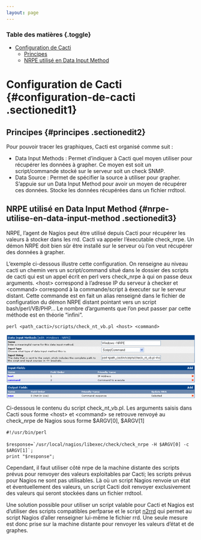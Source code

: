 ```yaml
---
layout: page
---
```


### Table des matières {.toggle}

-   [Configuration de Cacti](configuration.html#configuration-de-cacti)
    -   [Principes](configuration.html#principes)
    -   [NRPE utilisé en Data Input
        Method](configuration.html#nrpe-utilise-en-data-input-method)

Configuration de Cacti {#configuration-de-cacti .sectionedit1}
======================

Principes {#principes .sectionedit2}
---------

Pour pouvoir tracer les graphiques, Cacti est organisé comme suit :

-   Data Input Methods : Permet d’indiquer à Cacti quel moyen utiliser
    pour récupérer les données à grapher. Ce moyen est soit un
    script/commande stocké sur le serveur soit un check SNMP.
-   Data Source : Permet de spécifier la source à utiliser pour grapher.
    S’appuie sur un Data Input Method pour avoir un moyen de récupérer
    ces données. Stocke les données récupérées dans un fichier rrdtool.

NRPE utilisé en Data Input Method {#nrpe-utilise-en-data-input-method .sectionedit3}
---------------------------------

NRPE, l’agent de Nagios peut être utilisé depuis Cacti pour récupérer
les valeurs à stocker dans les rrd. Cacti va appeler l’éxecutable
check\_nrpe. Un démon NRPE doit bien sûr être installé sur le serveur où
l’on veut récupérer des données à grapher.

L’exemple ci-dessous illustre cette configuration. On renseigne au
niveau cacti un chemin vers un script/command situé dans le dossier des
scripts de cacti qui est un appel écrit en perl vers check\_nrpe à qui
on passe deux arguments. \<host\> correspond à l’adresse IP du serveur à
checker et \<command\> correspond à la commande/script à éxecuter sur le
serveur distant. Cette commande est en fait un alias renseigné dans le
fichier de configuration du démon NRPE distant pointant vers un script
bash/perl/VB/PHP… Le nombre d’arguments que l’on peut passer par cette
méthode est en théorie “infini”.

~~~
perl <path_cacti>/scripts/check_nt_vb.pl <host> <command>
~~~

[![](../../../assets/media/cacti/data_input.png@w=700)](../../../_detail/cacti/data_input.png@id=cacti%253Aconfiguration.html "cacti:data_input.png")

Ci-dessous le contenu du script check\_nt\_vb.pl. Les arguments saisis
dans Cacti sous forme \<host\> et \<command\> se retrouve renvoyé au
check\_nrpe de Nagios sous forme \$ARGV[0], \$ARGV[1]

~~~
#!/usr/bin/perl

$response=`/usr/local/nagios/libexec/check/check_nrpe -H $ARGV[0] -c $ARGV[1]`;
print "$response";
~~~

Cependant, il faut utiliser côté nrpe de la machine distante des scripts
prévus pour renvoyer des valeurs exploitables par Cacti; les scripts
prévus pour Nagios ne sont pas utilisables. Là où un script Nagios
renvoie un état et éventuellement des valeurs, un script Cacti doit
renvoyer exclusivement des valeurs qui seront stockées dans un fichier
rrdtool.

Une solution possible pour utiliser un script valable pour Cacti et
Nagios est d’utiliser des scripts compatibles perfparse et le script
[n2rrd](http://n2rrd.diglinks.com/cgi-bin/trac.cgi "http://n2rrd.diglinks.com/cgi-bin/trac.cgi")
qui permet au script Nagios d’aller renseigner lui-même le fichier rrd.
Une seule mesure est donc prise sur la machine distante pour renvoyer
les valeurs d’état et de graphes.
